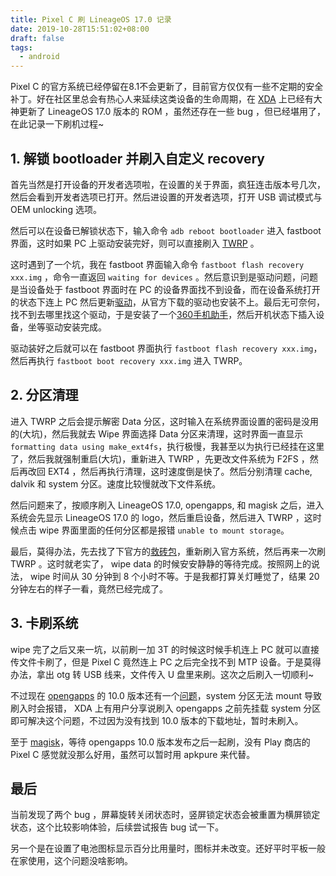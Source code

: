 ```yaml
---
title: Pixel C 刷 LineageOS 17.0 记录
date: 2019-10-28T15:51:02+08:00
draft: false
tags:
  - android
---
```


Pixel C 的官方系统已经停留在8.1不会更新了，目前官方仅仅有一些不定期的安全补丁。好在社区里总会有热心人来延续这类设备的生命周期，在 [XDA][XDA] 上已经有大神更新了 LineageOS 17.0 版本的 ROM ，虽然还存在一些 bug ，但已经堪用了，在此记录一下刷机过程~

## 1. 解锁 bootloader 并刷入自定义 recovery
首先当然是打开设备的开发者选项啦，在设置的关于界面，疯狂连击版本号几次，然后会看到开发者选项已打开。然后进设置的开发者选项，打开 USB 调试模式与 OEM unlocking 选项。

然后可以在设备已解锁状态下，输入命令 `adb reboot bootloader` 进入 fastboot 界面，这时如果 PC 上驱动安装完好，则可以直接刷入 [TWRP][TWRP] 。

这时遇到了一个坑，我在 fastboot 界面输入命令 `fastboot flash recovery xxx.img` ，命令一直返回 `waiting for devices` 。然后意识到是驱动问题，问题是当设备处于 fastboot 界面时在 PC 的设备界面找不到设备，而在设备系统打开的状态下连上 PC 然后更新[驱动][google driver]，从官方下载的驱动也安装不上。最后无可奈何，找不到去哪里找这个驱动，于是安装了一个[360手机助手][360]，然后开机状态下插入设备，坐等驱动安装完成。

驱动装好之后就可以在 fastboot 界面执行 `fastboot flash recovery xxx.img`，然后再执行 `fastboot boot recovery xxx.img` 进入 TWRP。

## 2. 分区清理
进入 TWRP 之后会提示解密 Data 分区，这时输入在系统界面设置的密码是没用的(大坑)，然后我就去 Wipe 界面选择 Data 分区来清理，这时界面一直显示 `formatting data using make_ext4fs`，执行极慢，我甚至以为执行已经挂在这里了，然后我就强制重启(大坑)，重新进入 TWRP ，先更改文件系统为 F2FS ，然后再改回 EXT4 ，然后再执行清理，这时速度倒是快了。然后分别清理 cache, dalvik 和 system 分区。速度比较慢就改下文件系统。

然后问题来了，按顺序刷入 LineageOS 17.0, opengapps, 和 magisk 之后，进入系统会先显示 LineageOS 17.0 的 logo，然后重启设备，然后进入 TWRP ，这时候点击 wipe 界面里面的任何分区都是报错 `unable to mount storage`。

最后，莫得办法，先去找了下官方的[救砖包][factory image]，重新刷入官方系统，然后再来一次刷 TWRP 。这时就老实了， wipe data 的时候安安静静的等待完成。按照网上的说法， wipe 时间从 30 分钟到 8 个小时不等。于是我都打算关灯睡觉了，结果 20 分钟左右的样子一看，竟然已经完成了。

## 3. 卡刷系统
wipe 完了之后又来一坑，以前刷一加 3T 的时候这时候手机连上 PC 就可以直接传文件卡刷了，但是 Pixel C 竟然连上 PC 之后完全找不到 MTP 设备。于是莫得办法，拿出 otg 转 USB 线来，文件传入 U 盘里来刷。这次之后刷入一切顺利~

不过现在 [opengapps][opengapps] 的 10.0 版本还有一个[问题][issue]，system 分区无法 mount 导致刷入时会报错， XDA 上有用户分享说刷入 opengapps 之前先挂载 system 分区即可解决这个问题，不过因为没有找到 10.0 版本的下载地址，暂时未刷入。

至于 [magisk][magisk]，等待 opengapps 10.0 版本发布之后一起刷，没有 Play 商店的 Pixel C 感觉就没那么好用，虽然可以暂时用 apkpure 来代替。

## 最后
当前发现了两个 bug ，屏幕旋转关闭状态时，竖屏锁定状态会被重置为横屏锁定状态，这个比较影响体验，后续尝试报告 bug 试一下。

另一个是在设置了电池图标显示百分比用量时，图标并未改变。还好平时平板一般在家使用，这个问题没啥影响。

[XDA]:https://forum.xda-developers.com/pixel-c/development/rom-t3591152
[TWRP]:https://twrp.me/google/googlepixelc.html
[google driver]:https://developer.android.com/studio/run/win-usb
[360]:https://sj.360.cn/index.html
[factory image]:https://developers.google.com/android/images
[opengapps]:https://opengapps.org/
[issue]:https://github.com/opengapps/opengapps/pull/773
[magisk]:https://forum.xda-developers.com/apps/magisk/official-magisk-v7-universal-systemless-t3473445
